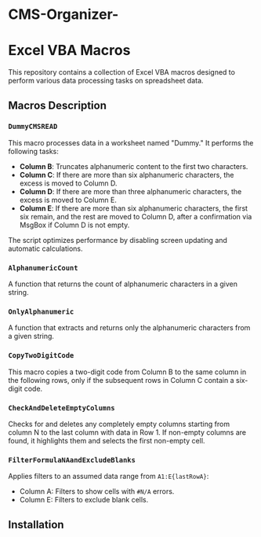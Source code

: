 # CMS-Organizer-
# Excel VBA Macros

This repository contains a collection of Excel VBA macros designed to perform various data processing tasks on spreadsheet data.

## Macros Description

### `DummyCMSREAD`

This macro processes data in a worksheet named "Dummy." It performs the following tasks:

- **Column B**: Truncates alphanumeric content to the first two characters.
- **Column C**: If there are more than six alphanumeric characters, the excess is moved to Column D.
- **Column D**: If there are more than three alphanumeric characters, the excess is moved to Column E.
- **Column E**: If there are more than six alphanumeric characters, the first six remain, and the rest are moved to Column D, after a confirmation via MsgBox if Column D is not empty.

The script optimizes performance by disabling screen updating and automatic calculations.

### `AlphanumericCount`

A function that returns the count of alphanumeric characters in a given string.

### `OnlyAlphanumeric`

A function that extracts and returns only the alphanumeric characters from a given string.

### `CopyTwoDigitCode`

This macro copies a two-digit code from Column B to the same column in the following rows, only if the subsequent rows in Column C contain a six-digit code.

### `CheckAndDeleteEmptyColumns`

Checks for and deletes any completely empty columns starting from column N to the last column with data in Row 1. If non-empty columns are found, it highlights them and selects the first non-empty cell.

### `FilterFormulaNAandExcludeBlanks`

Applies filters to an assumed data range from `A1:E{lastRowA}`:
- Column A: Filters to show cells with `#N/A` errors.
- Column E: Filters to exclude blank cells.

## Installation
